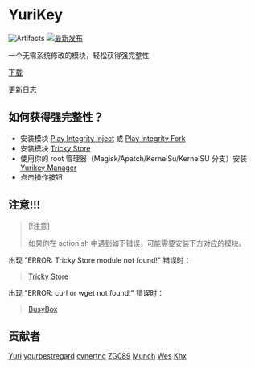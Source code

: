 # YuriKey

![Artifacts](./Module/banner.png)
[![最新发布](https://img.shields.io/github/v/release/Piktowo/yurikey?label=Release\&logo=github)](https://github.com/Piktowo/yurikey/releases/latest)

一个无需系统修改的模块，轻松获得强完整性

[下载](https://github.com/dpejoh/yurikey/releases/latest)

[更新日志](https://raw.githubusercontent.com/dpejoh/yurikey/main/changelog.md)

## 如何获得强完整性？

* 安装模块 [Play Integrity Inject](https://github.com/KOWX712/PlayIntegrityFix/releases/latest) 或 [Play Integrity Fork](https://github.com/osm0sis/PlayIntegrityFork/releases/latest)
* 安装模块 [Tricky Store](https://github.com/5ec1cff/TrickyStore/releases/latest)
* 使用你的 root 管理器（Magisk/Apatch/KernelSu/KernelSU 分支）安装 [Yurikey Manager](https://github.com/dpejoh/yurikey/releases/latest)
* 点击操作按钮

## 注意!!!

> \[!注意]
>
> 如果你在 action.sh 中遇到如下错误，可能需要安装下方对应的模块。

出现 "ERROR: Tricky Store module not found!" 错误时：

> [Tricky Store](https://github.com/5ec1cff/TrickyStore/releases/latest)

出现 "ERROR: curl or wget not found!" 错误时：

> [BusyBox](https://mmrl.dev/repository/grdoglgmr/busybox-ndk)

## 贡献者

[Yuri](https://github.com/Yurii0307)
[yourbestregard](https://github.com/yourbestregard)
[cvnertnc](https://github.com/cvnertnc)
[ZG089](https://github.com/ZG089)
[Munch](https://github.com/SudoNothing404)
[Wes](https://github.com/ihatenodejs)
[Khx](https://github.com/dpejoh)
